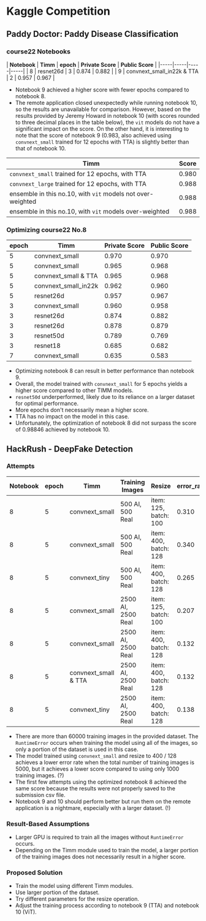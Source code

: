 # Kaggle Competition

## Paddy Doctor: Paddy Disease Classification

### course22 Notebooks

| **Notebook** | **Timm** | **epoch** | **Private Score** | **Public Score** |
|-----|-----|-----|-----|
| 8 | resnet26d | 3 | 0.874 | 0.882 |
| 9 | convnext_small_in22k  & TTA | 2 | 0.957 | 0.967 |

- Notebook 9 achieved a higher score with fewer epochs compared to notebook 8.
- The remote application closed unexpectedly while running notebook 10, so the results are unavailable for comparison. However, based on the results provided by Jeremy Howard in notebook 10 (with scores rounded to three decimal places in the table below), the `vit` models do not have a significant impact on the score. On the other hand, it is interesting to note that the score of notebook 9 (0.983, also achieved using `convnext_small` trained for 12 epochs with TTA) is slightly better than that of notebook 10.

| **Timm** | **Score** |
|-----|-----|
| `convnext_small` trained for 12 epochs, with TTA | 0.980 |
| `convnext_large` trained for 12 epochs, with TTA | 0.988 |
| ensemble in this no.10, with `vit` models not over-weighted | 0.988 |
| ensemble in this no.10, with `vit` models over-weighted | 0.988 |

### Optimizing course22 No.8

| **epoch** | **Timm** | **Private Score** | **Public Score** |
|-----|-----|-----|-----|
| 5 | convnext_small | 0.970 | 0.970 |
| 5 | convnext_small | 0.965 | 0.968 | 
| 5 | convnext_small & TTA | 0.965 | 0.968 | 
| 5 | convnext_small_in22k | 0.962 | 0.960 | 
| 5 | resnet26d | 0.957 | 0.967 |
| 3 | convnext_small | 0.960 | 0.958 |
| 3 | resnet26d | 0.874 | 0.882 |
| 3 | resnet26d | 0.878 | 0.879 |
| 3 | resnet50d | 0.789 | 0.769 |
| 3 | resnet18 | 0.685 | 0.682 |
| 7 | convnext_small | 0.635 | 0.583 |

- Optimizing notebook 8 can result in better performance than notebook 9.
- Overall, the model trained with `convnext_small` for 5 epochs yields a higher score compared to other TIMM models.
- `resnet50d` underperformed, likely due to its reliance on a larger dataset for optimal performance.
- More epochs don't necessarily mean a higher score.
- TTA has no impact on the model in this case.
- Unfortunately, the optimization of notebook 8 did not surpass the score of 0.98846 achieved by notebook 10.


## HackRush - DeepFake Detection

### Attempts

| **Notebook** | **epoch** | **Timm** | **Training Images** | **Resize** | **error_rate** | **Private Score** | **Public Score** |
|-----|-----|-----|-----|-----|-----|-----|-----|
| 8 | 5 | convnext_small | 500 AI, 500 Real | item: 125, batch: 100 | 0.310 | 0.492 | 0.487 |
| 8 | 5 | convnext_small | 500 AI, 500 Real | item: 400, batch: 128 | 0.340 | 0.485 | 0.506 |
| 8 | 5 | convnext_tiny | 500 AI, 500 Real | item: 400, batch: 128 | 0.265 | 0.492 | 0.493 |
| 8 | 5 | convnext_small | 2500 AI, 2500 Real | item: 125, batch: 100 | 0.207 | 0.485 | 0.487 |
| 8 | 5 | convnext_small | 2500 AI, 2500 Real | item: 400, batch: 128 | 0.132 | 0.491 | 0.489 |
| 8 | 5 | convnext_small & TTA | 2500 AI, 2500 Real | item: 400, batch: 128 | 0.132 | 0.491 | 0.489 |
| 8 | 5 | convnext_tiny | 2500 AI, 2500 Real | item: 400, batch: 128 | 0.138 | 0. | 0. |

- There are more than 60000 training images in the provided dataset. The `RuntimeError` occurs when training the model using all of the images, so only a portion of the dataset is used in this case.
- The model trained using `convnext_small` and resize to 400 / 128 achieves a lower error rate when the total number of training images is 5000, but it achieves a lower score compared to using only 1000 training images. (?)
- The first few attempts using the optimized notebook 8 achieved the same score because the results were not properly saved to the submission csv file.
- Notebook 9 and 10 should perform better but run them on the remote application is a nightmare, especially with a larger dataset. (!)

### Result-Based Assumptions

- Larger GPU is required to train all the images without `RuntimeError` occurs.
- Depending on the Timm module used to train the model, a larger portion of the training images does not necessarily result in a higher score.

### Proposed Solution

- Train the model using different Timm modules.
- Use larger portion of the dataset.
- Try different parameters for the resize operation.
- Adjust the training process according to notebook 9 (TTA) and notebook 10 (ViT).
